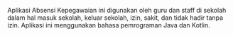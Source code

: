 Aplikasi Absensi Kepegawaian ini digunakan oleh guru dan staff di sekolah dalam hal masuk sekolah, keluar sekolah, izin, sakit, dan tidak hadir tanpa izin. Aplikasi ini menggunakan bahasa pemrograman Java dan Kotlin.
